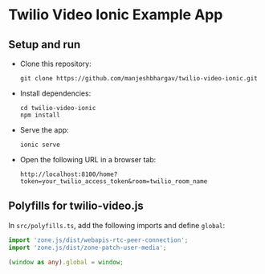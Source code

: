 # Twilio Video Ionic Example App

## Setup and run

* Clone this repository:
  ```
  git clone https://github.com/manjeshbhargav/twilio-video-ionic.git
  ```

* Install dependencies:
  ```
  cd twilio-video-ionic
  npm install
  ```

* Serve the app:
  ```
  ionic serve
  ```

* Open the following URL in a browser tab:
  ```
  http://localhost:8100/home?token=your_twilio_access_token&room=twilio_room_name
  ```

## Polyfills for twilio-video.js

In `src/polyfills.ts`, add the following imports and define `global`:
  ```typescript
  import 'zone.js/dist/webapis-rtc-peer-connection';
  import 'zone.js/dist/zone-patch-user-media';
  
  (window as any).global = window;
  ```

